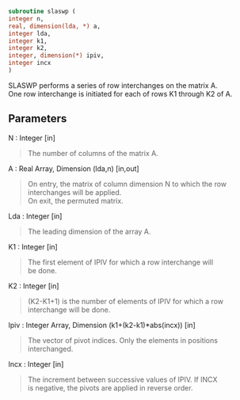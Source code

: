 ```fortran  
subroutine slaswp (  
integer n,  
real, dimension(lda, *) a,  
integer lda,  
integer k1,  
integer k2,  
integer, dimension(*) ipiv,  
integer incx  
)  
```  
  
SLASWP performs a series of row interchanges on the matrix A.  
One row interchange is initiated for each of rows K1 through K2 of A.  
  
## Parameters  
N : Integer [in]  
> The number of columns of the matrix A.  
  
A : Real Array, Dimension (lda,n) [in,out]  
> On entry, the matrix of column dimension N to which the row  
> interchanges will be applied.  
> On exit, the permuted matrix.  
  
Lda : Integer [in]  
> The leading dimension of the array A.  
  
K1 : Integer [in]  
> The first element of IPIV for which a row interchange will  
> be done.  
  
K2 : Integer [in]  
> (K2-K1+1) is the number of elements of IPIV for which a row  
> interchange will be done.  
  
Ipiv : Integer Array, Dimension (k1+(k2-k1)*abs(incx)) [in]  
> The vector of pivot indices. Only the elements in positions  
> interchanged.  
  
Incx : Integer [in]  
> The increment between successive values of IPIV. If INCX  
> is negative, the pivots are applied in reverse order.  
  
